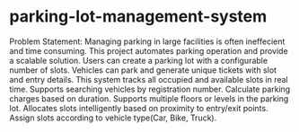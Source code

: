 # parking-lot-management-system
Problem Statement:
Managing parking in large facilities is often ineffecient and time consuming.
This project automates parking operation and provide a scalable solution.
Users can create a parking lot with a configurable number of slots.
Vehicles can park and generate unique tickets with slot and entry details.
This system tracks all occupied and available slots in real time.
Supports searching vehicles by registration number.
Calculate parking charges based on duration.
Supports multiple floors or levels in the parking lot.
Allocates slots intelligently based on proximity to entry/exit points.
Assign slots according to vehicle type(Car, Bike, Truck).
